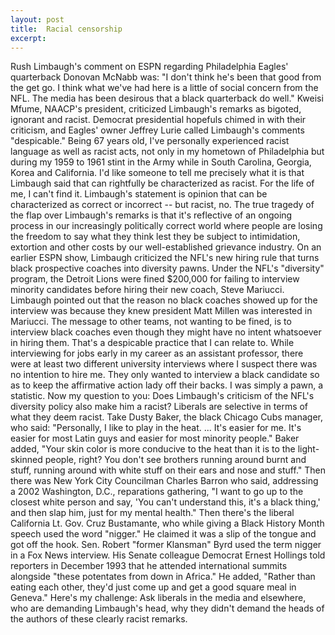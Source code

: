 ```yaml
---
layout: post
title:  Racial censorship
excerpt:
---
```




            

    

            

Rush Limbaugh's comment on ESPN regarding Philadelphia Eagles' quarterback Donovan McNabb was: "I don't think he's been that good from the get go. I think what we've had here is a little of social concern from the NFL. The media has been desirous that a black quarterback do well." 
Kweisi Mfume, NAACP's president, criticized Limbaugh's remarks as bigoted, ignorant and racist. Democrat presidential hopefuls chimed in with their criticism, and Eagles' owner Jeffrey Lurie called Limbaugh's comments "despicable." 
Being 67 years old, I've personally experienced racist language as well as racist acts, not only in my hometown of Philadelphia but during my 1959 to 1961 stint in the Army while in South Carolina, Georgia, Korea and California. I'd like someone to tell me precisely what it is that Limbaugh said that can rightfully be characterized as racist. For the life of me, I can't find it. Limbaugh's statement is opinion that can be characterized as correct or incorrect -- but racist, no. 
The true tragedy of the flap over Limbaugh's remarks is that it's reflective of an ongoing process in our increasingly politically correct world where people are losing the freedom to say what they think lest they be subject to intimidation, extortion and other costs by our well-established grievance industry. 
On an earlier ESPN show, Limbaugh criticized the NFL's new hiring rule that turns black prospective coaches into diversity pawns. Under the NFL's "diversity" program, the Detroit Lions were fined $200,000 for failing to interview minority candidates before hiring their new coach, Steve Mariucci. Limbaugh pointed out that the reason no black coaches showed up for the interview was because they knew president Matt Millen was interested in Mariucci. 
The message to other teams, not wanting to be fined, is to interview black coaches even though they might have no intent whatsoever in hiring them. That's a despicable practice that I can relate to. While interviewing for jobs early in my career as an assistant professor, there were at least two different university interviews where I suspect there was no intention to hire me. They only wanted to interview a black candidate so as to keep the affirmative action lady off their backs. I was simply a pawn, a statistic. Now my question to you: Does Limbaugh's criticism of the NFL's diversity policy also make him a racist? 
Liberals are selective in terms of what they deem racist. Take Dusty Baker, the black Chicago Cubs manager, who said: "Personally, I like to play in the heat. ... It's easier for me. It's easier for most Latin guys and easier for most minority people." Baker added, "Your skin color is more conducive to the heat than it is to the light-skinned people, right? You don't see brothers running around burnt and stuff, running around with white stuff on their ears and nose and stuff." 
Then there was New York City Councilman Charles Barron who said, addressing a 2002 Washington, D.C., reparations gathering, "I want to go up to the closest white person and say, 'You can't understand this, it's a black thing,' and then slap him, just for my mental health." 
Then there's the liberal California Lt. Gov. Cruz Bustamante, who while giving a Black History Month speech used the word "nigger." He claimed it was a slip of the tongue and got off the hook. Sen. Robert "former Klansman" Byrd used the term nigger in a Fox News interview. His Senate colleague Democrat Ernest Hollings told reporters in December 1993 that he attended international summits alongside "these potentates from down in Africa." He added, "Rather than eating each other, they'd just come up and get a good square meal in Geneva." 
Here's my challenge: Ask liberals in the media and elsewhere, who are demanding Limbaugh's head, why they didn't demand the heads of the authors of these clearly racist remarks. 

        
